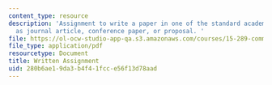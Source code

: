 ```yaml
---
content_type: resource
description: 'Assignment to write a paper in one of the standard academic genres such
  as journal article, conference paper, or proposal. '
file: https://ol-ocw-studio-app-qa.s3.amazonaws.com/courses/15-289-communication-skills-for-academics-spring-2002/280b6ae19da3b4f41fcce56f13d78aad_writtenassn_2002.pdf
file_type: application/pdf
resourcetype: Document
title: Written Assignment
uid: 280b6ae1-9da3-b4f4-1fcc-e56f13d78aad
---
```

